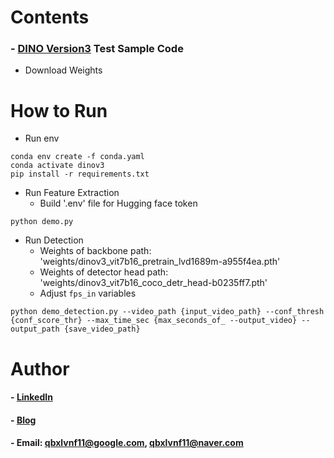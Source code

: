 Contents
=============

### - [DINO Version3](https://github.com/facebookresearch/dinov3) Test Sample Code
* Download Weights
    

How to Run
=============

* Run env

```
conda env create -f conda.yaml
conda activate dinov3
pip install -r requirements.txt
```

* Run Feature Extraction
    * Build '.env' file for Hugging face token

```
python demo.py
```

* Run Detection
    * Weights of backbone path: 'weights/dinov3_vit7b16_pretrain_lvd1689m-a955f4ea.pth'
    * Weights of detector head path: 'weights/dinov3_vit7b16_coco_detr_head-b0235ff7.pth'
    * Adjust `fps_in` variables

```
python demo_detection.py --video_path {input_video_path} --conf_thresh {conf_score_thr} --max_time_sec {max_seconds_of_ --output_video} --output_path {save_video_path}
```


Author
=============

#### - [LinkedIn](https://www.linkedin.com/in/taeyong-kong-016bb2154)

#### - [Blog](https://blog.naver.com/qbxlvnf11)

#### - Email: qbxlvnf11@google.com, qbxlvnf11@naver.com







